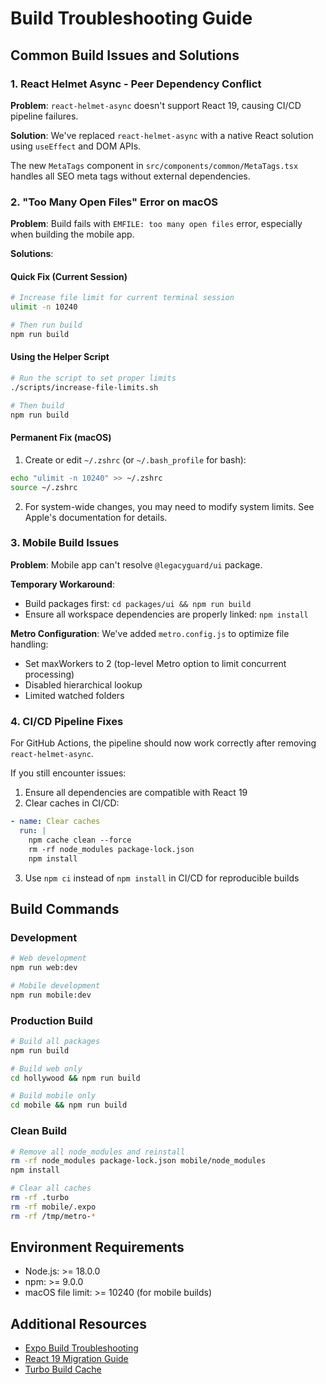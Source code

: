 # Build Troubleshooting Guide

## Common Build Issues and Solutions

### 1. React Helmet Async - Peer Dependency Conflict

**Problem**: `react-helmet-async` doesn't support React 19, causing CI/CD pipeline failures.

**Solution**: We've replaced `react-helmet-async` with a native React solution using `useEffect` and DOM APIs.

The new `MetaTags` component in `src/components/common/MetaTags.tsx` handles all SEO meta tags without external dependencies.

### 2. "Too Many Open Files" Error on macOS

**Problem**: Build fails with `EMFILE: too many open files` error, especially when building the mobile app.

**Solutions**:

#### Quick Fix (Current Session)
```bash
# Increase file limit for current terminal session
ulimit -n 10240

# Then run build
npm run build
```

#### Using the Helper Script
```bash
# Run the script to set proper limits
./scripts/increase-file-limits.sh

# Then build
npm run build
```

#### Permanent Fix (macOS)
1. Create or edit `~/.zshrc` (or `~/.bash_profile` for bash):
```bash
echo "ulimit -n 10240" >> ~/.zshrc
source ~/.zshrc
```

2. For system-wide changes, you may need to modify system limits. See Apple's documentation for details.

### 3. Mobile Build Issues

**Problem**: Mobile app can't resolve `@legacyguard/ui` package.

**Temporary Workaround**: 
- Build packages first: `cd packages/ui && npm run build`
- Ensure all workspace dependencies are properly linked: `npm install`

**Metro Configuration**: 
We've added `metro.config.js` to optimize file handling:
- Set maxWorkers to 2 (top-level Metro option to limit concurrent processing)
- Disabled hierarchical lookup
- Limited watched folders

### 4. CI/CD Pipeline Fixes

For GitHub Actions, the pipeline should now work correctly after removing `react-helmet-async`. 

If you still encounter issues:

1. Ensure all dependencies are compatible with React 19
2. Clear caches in CI/CD:
```yaml
- name: Clear caches
  run: |
    npm cache clean --force
    rm -rf node_modules package-lock.json
    npm install
```

3. Use `npm ci` instead of `npm install` in CI/CD for reproducible builds

## Build Commands

### Development
```bash
# Web development
npm run web:dev

# Mobile development  
npm run mobile:dev
```

### Production Build
```bash
# Build all packages
npm run build

# Build web only
cd hollywood && npm run build

# Build mobile only
cd mobile && npm run build
```

### Clean Build
```bash
# Remove all node_modules and reinstall
rm -rf node_modules package-lock.json mobile/node_modules
npm install

# Clear all caches
rm -rf .turbo
rm -rf mobile/.expo
rm -rf /tmp/metro-*
```

## Environment Requirements

- Node.js: >= 18.0.0
- npm: >= 9.0.0
- macOS file limit: >= 10240 (for mobile builds)

## Additional Resources

- [Expo Build Troubleshooting](https://docs.expo.dev/troubleshooting/build-errors/)
- [React 19 Migration Guide](https://react.dev/blog/2024/04/25/react-19)
- [Turbo Build Cache](https://turbo.build/repo/docs/core-concepts/caching)
